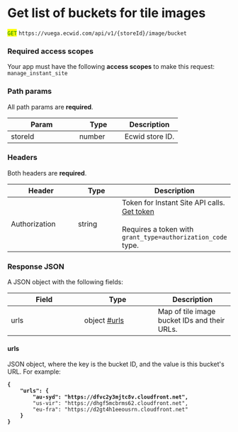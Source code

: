 # Get list of buckets for tile images

<mark style="color:green;">`GET`</mark> `https://vuega.ecwid.com/api/v1/{storeId}/image/bucket`

### Required access scopes

Your app must have the following **access scopes** to make this request: `manage_instant_site`

### Path params

All path params are **required**.

<table><thead><tr><th width="138.4140625">Param</th><th width="86.296875">Type</th><th>Description</th></tr></thead><tbody><tr><td>storeId</td><td>number</td><td>Ecwid store ID.</td></tr></tbody></table>

### Headers

Both headers are **required**.

<table><thead><tr><th width="138.484375">Header</th><th width="86.42578125">Type</th><th>Description</th></tr></thead><tbody><tr><td>Authorization</td><td>string</td><td>Token for Instant Site API calls. <a href="../../get-instant-site-api-token-apiv1.md">Get token</a><br><br>Requires a token with <code>grant_type=authorization_code</code> type.</td></tr></tbody></table>

### Response JSON

A JSON object with the following fields:

<table><thead><tr><th width="149.6171875">Field</th><th width="150.29296875">Type</th><th>Description</th></tr></thead><tbody><tr><td>urls</td><td>object <a data-mention href="get-list-of-buckets-for-tile-images.md#urls">#urls</a></td><td>Map of tile image bucket IDs and their URLs.</td></tr></tbody></table>

#### urls

JSON object, where the key is the bucket ID, and the value is this bucket's URL. For example:

<pre class="language-json"><code class="lang-json"><strong>{
</strong><strong>    "urls": {
</strong><strong>        "au-syd": "https://dfvc2y3mjtc8v.cloudfront.net",
</strong>        "us-vir": "https://dhgf5mcbrms62.cloudfront.net",
        "eu-fra": "https://d2gt4h1eeousrn.cloudfront.net"
<strong>    }
</strong><strong>}
</strong></code></pre>
